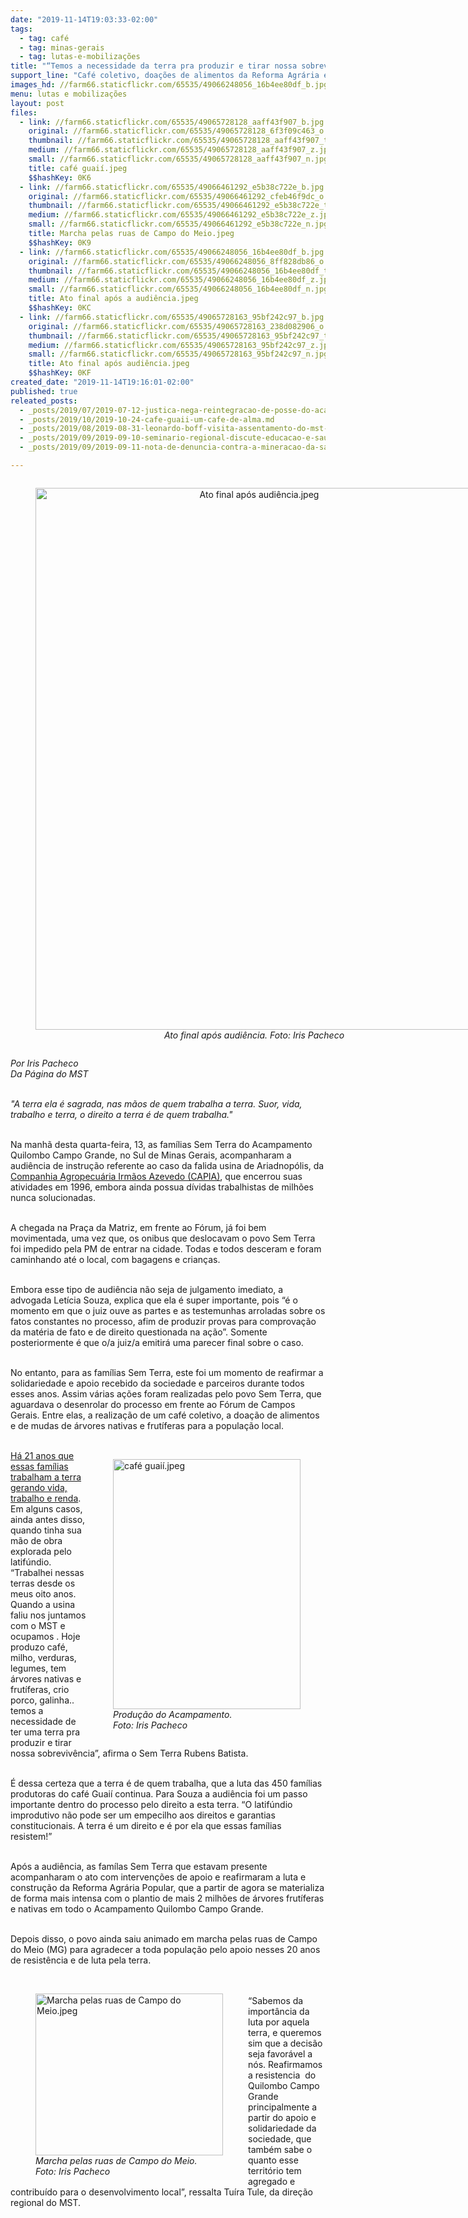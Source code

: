 ```yaml
---
date: "2019-11-14T19:03:33-02:00"
tags:
  - tag: café
  - tag: minas-gerais
  - tag: lutas-e-mobilizações
title: "“Temos a necessidade da terra pra produzir e tirar nossa sobrevivência”, afirma Sem Terra "
support_line: "Café coletivo, doações de alimentos da Reforma Agrária e marcha marcam o dia da audiência de instrução sobre o caso da falida unisa de Ariadnopólis"
images_hd: //farm66.staticflickr.com/65535/49066248056_16b4ee80df_b.jpg
menu: lutas e mobilizações
layout: post
files:
  - link: //farm66.staticflickr.com/65535/49065728128_aaff43f907_b.jpg
    original: //farm66.staticflickr.com/65535/49065728128_6f3f09c463_o.jpg
    thumbnail: //farm66.staticflickr.com/65535/49065728128_aaff43f907_t.jpg
    medium: //farm66.staticflickr.com/65535/49065728128_aaff43f907_z.jpg
    small: //farm66.staticflickr.com/65535/49065728128_aaff43f907_n.jpg
    title: café guaií.jpeg
    $$hashKey: 0K6
  - link: //farm66.staticflickr.com/65535/49066461292_e5b38c722e_b.jpg
    original: //farm66.staticflickr.com/65535/49066461292_cfeb46f9dc_o.jpg
    thumbnail: //farm66.staticflickr.com/65535/49066461292_e5b38c722e_t.jpg
    medium: //farm66.staticflickr.com/65535/49066461292_e5b38c722e_z.jpg
    small: //farm66.staticflickr.com/65535/49066461292_e5b38c722e_n.jpg
    title: Marcha pelas ruas de Campo do Meio.jpeg
    $$hashKey: 0K9
  - link: //farm66.staticflickr.com/65535/49066248056_16b4ee80df_b.jpg
    original: //farm66.staticflickr.com/65535/49066248056_8ff828db86_o.jpg
    thumbnail: //farm66.staticflickr.com/65535/49066248056_16b4ee80df_t.jpg
    medium: //farm66.staticflickr.com/65535/49066248056_16b4ee80df_z.jpg
    small: //farm66.staticflickr.com/65535/49066248056_16b4ee80df_n.jpg
    title: Ato final após a audiência.jpeg
    $$hashKey: 0KC
  - link: //farm66.staticflickr.com/65535/49065728163_95bf242c97_b.jpg
    original: //farm66.staticflickr.com/65535/49065728163_238d082906_o.jpg
    thumbnail: //farm66.staticflickr.com/65535/49065728163_95bf242c97_t.jpg
    medium: //farm66.staticflickr.com/65535/49065728163_95bf242c97_z.jpg
    small: //farm66.staticflickr.com/65535/49065728163_95bf242c97_n.jpg
    title: Ato final após audiência.jpeg
    $$hashKey: 0KF
created_date: "2019-11-14T19:16:01-02:00"
published: true
releated_posts:
  - _posts/2019/07/2019-07-12-justica-nega-reintegracao-de-posse-do-acampamento-quilombo-campo-grande.md
  - _posts/2019/10/2019-10-24-cafe-guaii-um-cafe-de-alma.md
  - _posts/2019/08/2019-08-31-leonardo-boff-visita-assentamento-do-mst-na-zona-da-mata-mineira.md
  - _posts/2019/09/2019-09-10-seminario-regional-discute-educacao-e-saude-em-minas-gerais.md
  - _posts/2019/09/2019-09-11-nota-de-denuncia-contra-a-mineracao-da-sam-norte-de-minas.md

---
```

<div style="text-align:center">
<figure class="image" style="display:inline-block"><img alt="Ato final após audiência.jpeg" height="867" src="//farm66.staticflickr.com/65535/49065728163_95bf242c97_b.jpg" width="700" />
<figcaption><em>Ato final ap&oacute;s audi&ecirc;ncia. Foto: Iris Pacheco</em></figcaption>
</figure>
</div>

<p><em>Por Iris Pacheco&nbsp;<br />
Da P&aacute;gina do MST</em><br />
&nbsp;</p>

<p><em>&quot;A terra ela &eacute; sagrada, nas m&atilde;os de quem trabalha a terra. Suor, vida, trabalho e terra, o direito a terra &eacute; de quem trabalha.&quot;</em><br />
&nbsp;</p>

<p>Na manh&atilde; desta quarta-feira, 13, as fam&iacute;lias Sem Terra do Acampamento Quilombo Campo Grande, no Sul de Minas Gerais, acompanharam a audi&ecirc;ncia de instru&ccedil;&atilde;o referente ao caso da falida usina de Ariadnop&oacute;lis, da <a href="http://www.mst.org.br/2019/11/11/em-minas-acampamento-quilombo-campo-grande-volta-a-ser-tema-de-audiencia.html" target="_blank">Companhia Agropecu&aacute;ria Irm&atilde;os Azevedo (CAPIA)</a>, que encerrou suas atividades em 1996, embora ainda possua d&iacute;vidas trabalhistas de milh&otilde;es nunca solucionadas.&nbsp;&nbsp;<br />
&nbsp;</p>

<p>A chegada na Pra&ccedil;a da Matriz, em frente ao F&oacute;rum, j&aacute; foi bem movimentada, uma vez que, os onibus que deslocavam o povo Sem Terra foi impedido pela PM de entrar na cidade. Todas e todos desceram e foram caminhando at&eacute; o local, com bagagens e crian&ccedil;as.<br />
&nbsp;</p>

<p>Embora esse tipo de audi&ecirc;ncia n&atilde;o seja de julgamento imediato, a advogada Let&iacute;cia Souza, explica que ela &eacute; super importante, pois &ldquo;&eacute; o momento em que o juiz ouve as partes e as testemunhas arroladas sobre os fatos constantes no processo, afim de produzir provas para comprova&ccedil;&atilde;o da mat&eacute;ria de fato e de direito questionada na a&ccedil;&atilde;o&rdquo;. Somente posteriormente &eacute; que o/a juiz/a emitir&aacute; uma parecer final sobre o caso.<br />
&nbsp;</p>

<p>No entanto, para as fam&iacute;lias Sem Terra, este foi um momento de reafirmar a solidariedade e apoio recebido da sociedade e parceiros durante todos esses anos. Assim v&aacute;rias a&ccedil;&otilde;es foram realizadas pelo povo Sem Terra, que aguardava o desenrolar do processo em frente ao F&oacute;rum de Campos Gerais. Entre elas, a realiza&ccedil;&atilde;o de um caf&eacute; coletivo, a doa&ccedil;&atilde;o de alimentos e de mudas de &aacute;rvores nativas e frut&iacute;feras para a popula&ccedil;&atilde;o local.&nbsp;<br />
&nbsp;</p>

<figure class="image" style="float:right"><img alt="café guaií.jpeg" height="400" src="//farm66.staticflickr.com/65535/49065728128_aaff43f907_b.jpg" width="300" />
<figcaption><em>Produ&ccedil;&atilde;o do Acampamento.<br />
Foto: Iris Pacheco</em></figcaption>
</figure>

<p><a href="http://www.mst.org.br/2019/11/11/em-minas-acampamento-quilombo-campo-grande-volta-a-ser-tema-de-audiencia.html" target="_blank">H&aacute; 21 anos que essas fam&iacute;lias trabalham a terra gerando vida, trabalho e renda</a>. Em alguns casos, ainda antes disso, quando tinha sua m&atilde;o de obra explorada pelo latif&uacute;ndio. &ldquo;Trabalhei nessas terras desde os meus oito anos. Quando a usina faliu nos juntamos com o MST e ocupamos . Hoje produzo caf&eacute;, milho, verduras, legumes, tem &aacute;rvores nativas e frut&iacute;feras, crio porco, galinha.. temos a necessidade de ter uma terra pra produzir e tirar nossa sobreviv&ecirc;ncia&rdquo;, afirma o Sem Terra Rubens Batista.&nbsp;<br />
&nbsp;</p>

<p>&Eacute; dessa certeza que a terra &eacute; de quem trabalha, que a luta das 450 fam&iacute;lias produtoras do caf&eacute; Guai&iacute; continua. Para Souza a audi&ecirc;ncia foi um passo importante dentro do processo pelo direito a esta terra. &ldquo;O latif&uacute;ndio improdutivo n&atilde;o pode ser um empecilho aos direitos e garantias constitucionais. A terra &eacute; um direito e &eacute; por ela que essas fam&iacute;lias resistem!&rdquo;&nbsp;<br />
&nbsp;</p>

<p>Ap&oacute;s a audi&ecirc;ncia, as fam&iacute;las Sem Terra que estavam presente acompanharam o ato com interven&ccedil;&otilde;es de apoio e reafirmaram a luta e constru&ccedil;&atilde;o da Reforma Agr&aacute;ria Popular, que a partir de agora se materializa de forma mais intensa com o plantio de mais 2 milh&otilde;es de &aacute;rvores frut&iacute;feras e nativas em todo o Acampamento Quilombo Campo Grande.&nbsp;<br />
&nbsp;</p>

<p>Depois disso, o povo ainda saiu animado em marcha pelas ruas de Campo do Meio (MG) para agradecer a toda popula&ccedil;&atilde;o pelo apoio nesses 20 anos de resist&ecirc;ncia e de luta pela terra.&nbsp;<br />
&nbsp;</p>

<figure class="image" style="float:left"><img alt="Marcha pelas ruas de Campo do Meio.jpeg" height="259" src="//farm66.staticflickr.com/65535/49066461292_e5b38c722e_b.jpg" width="300" />
<figcaption><em>Marcha pelas ruas de Campo do Meio.<br />
Foto: Iris Pacheco</em></figcaption>
</figure>

<p><br />
&ldquo;Sabemos da import&acirc;ncia da luta por aquela terra, e queremos sim que a decis&atilde;o seja favor&aacute;vel a n&oacute;s. Reafirmamos a resistencia&nbsp; do Quilombo Campo Grande principalmente a partir do apoio e solidariedade da sociedade, que tamb&eacute;m sabe o quanto esse territ&oacute;rio tem agregado e contribu&iacute;do para o desenvolvimento local&rdquo;, ressalta Tu&iacute;ra Tule, da dire&ccedil;&atilde;o regional do MST.</p>
